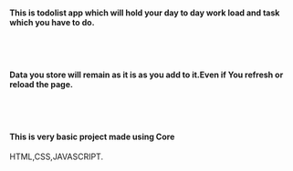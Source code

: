 # <h4>This is todolist app which will hold your day to day work load and task which you have to do.</h4><br>
# <h4>Data you store will remain as it is as you add to it.Even if You refresh or reload the page.</h4><br>
# <h4>This is very basic project made using Core</h4> HTML,CSS,JAVASCRIPT.

